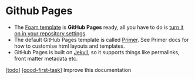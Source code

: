 # Github Pages

- The [Foam template](https://github.com/foambubble/foam-template) is **GitHub Pages** ready, all you have to do is [turn it on in your repository settings](<(https://guides.github.com/features/pages/)>).
- The default GitHub Pages template is called [Primer](https://github.com/pages-themes/primer). See Primer docs for how to customise html layouts and templates.
- GitHub Pages is built on [Jekyll](https://jekyllrb.com/), so it supports things like permalinks, front matter metadata etc.

[[todo]] [[good-first-task]] Improve this documentation

[//begin]: # "Autogenerated link references for markdown compatibility"
[todo]: todo "Todo"
[good-first-task]: good-first-task "Good First Task"
[//end]: # "Autogenerated link references"
